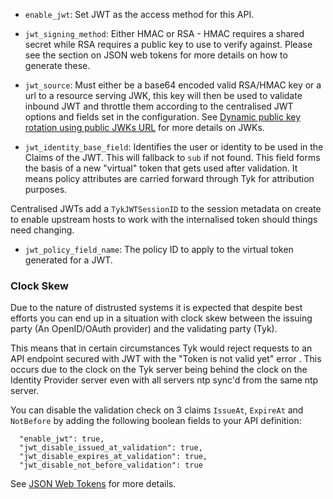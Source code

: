 ---
---

* `enable_jwt`: Set JWT as the access method for this API.

* `jwt_signing_method`: Either HMAC or RSA - HMAC requires a shared secret while RSA requires a public key to use to verify against. Please see the section on JSON web tokens for more details on how to generate these.

* `jwt_source`: Must either be a base64 encoded valid RSA/HMAC key or a url to a resource serving JWK, this key will then be used to validate inbound JWT and throttle them according to the centralised JWT options and fields set in the configuration. See [Dynamic public key rotation using public JWKs URL](/basic-config-and-security/security/authentication-authorization/json-web-tokens/#dynamic-public-key-rotation-using-public-jwks-url) for more details on JWKs.

* `jwt_identity_base_field`: Identifies the user or identity to be used in the Claims of the JWT. This will fallback to `sub` if not found. This field forms the basis of a new "virtual" token that gets used after validation. It means policy attributes are carried forward through Tyk for attribution purposes.
    
Centralised JWTs add a `TykJWTSessionID` to the session metadata on create to enable upstream hosts to work with the internalised token should things need changing.

* `jwt_policy_field_name`: The policy ID to apply to the virtual token generated for a JWT.

### Clock Skew

Due to the nature of distrusted systems it is expected that despite best efforts you can end up in a situation with clock skew between the issuing party (An OpenID/OAuth provider) and the validating party (Tyk).  

This means that in certain circumstances Tyk would reject requests to an API endpoint secured with JWT with the "Token is not valid yet" error . This occurs due to the clock on the Tyk server being behind the clock on the Identity Provider server even with all servers ntp sync'd from the same ntp server.

You can disable the validation check on 3 claims `IssueAt`, `ExpireAt` and `NotBefore` by adding the following boolean fields to your API definition:

```{.copyWrapper}
  "enable_jwt": true,
  "jwt_disable_issued_at_validation": true,
  "jwt_disable_expires_at_validation": true,
  "jwt_disable_not_before_validation": true
```

See [JSON Web Tokens](docs/basic-config-and-security/security/authentication-authorization/json-web-tokens/) for more details.